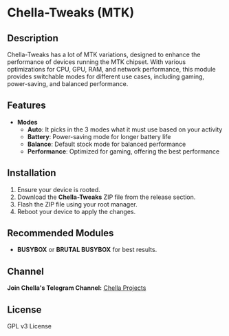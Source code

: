 # Chella-Tweaks (MTK)  
## Description  
Chella-Tweaks has a lot of MTK variations, designed to enhance the performance of devices running the MTK chipset. With various optimizations for CPU, GPU, RAM, and network performance, this module provides switchable modes for different use cases, including gaming, power-saving, and balanced performance.

## Features  
- **Modes**
    - **Auto**: It picks in the 3 modes what it must use based on your activity
    - **Battery**: Power-saving mode for longer battery life  
    - **Balance**: Default stock mode for balanced performance
    - **Performance**: Optimized for gaming, offering the best performance    

## Installation  
1. Ensure your device is rooted.
2. Download the **Chella-Tweaks** ZIP file from the release section.  
3. Flash the ZIP file using your root manager.  
4. Reboot your device to apply the changes.  

## Recommended Modules  
- **BUSYBOX** or **BRUTAL BUSYBOX** for best results. 

## Channel
**Join Chella's Telegram Channel:** [Chella Projects](https://t.me/chellaprojects)

## License  
GPL v3 License  
